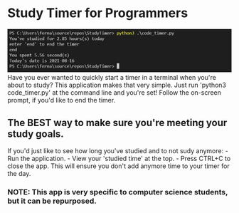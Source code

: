 ﻿# Study Timer for Programmers
 ![demo image](./demo/study_timer_demo.jpg?raw=true)
Have you ever wanted to quickly start a timer in a terminal when you're about to study? This application makes that very simple.
Just run 'python3 code_timer.py' at the command line and you're set! Follow the on-screen prompt, if you'd like to end the timer.
## The BEST way to make sure you're meeting your study goals.
If you'd just like to see how long you've studied and to not sudy anymore:
    - Run the application.
    - View your 'studied time' at the top.
    - Press CTRL+C to close the app.
This will ensure you don't add anymore time to your timer for the day.
### NOTE: This app is very specific to computer science students, but it can be repurposed.
